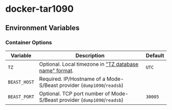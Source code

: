 # docker-tar1090

## Environment Variables

### Container Options

| Variable | Description | Default |
|----------|-------------|---------|
| `TZ` | Optional. Local timezone in ["TZ database name" format](<https://en.wikipedia.org/wiki/List_of_tz_database_time_zones>). | `UTC` |
| `BEAST_HOST` | Required. IP/Hostname of a Mode-S/Beast provider (`dump1090`/`readsb`) | |
| `BEAST_PORT` | Optional. TCP port number of Mode-S/Beast provider (`dump1090`/`readsb`) | `30005` |



